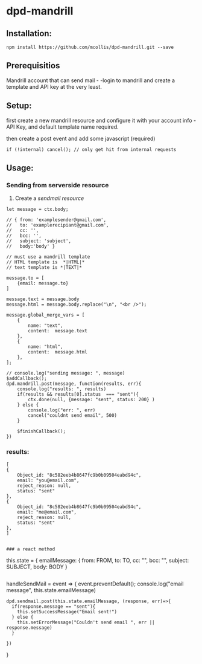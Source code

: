 # dpd-mandrill

## Installation:

```
npm install https://github.com/mcollis/dpd-mandrill.git --save
```

## Prerequisitios
Mandrill account that can send mail - 
  -login to mandrill and create a template and API key at the very least.

## Setup:
first create a new mandrill resource and configure it with your account info - API Key, and default template name required.

then create a post event and add some javascript (required)
```
if (!internal) cancel(); // only get hit from internal requests
```

## Usage:

### Sending from serverside resource

1. Create a *sendmail resource*

```
let message = ctx.body;

// { from: 'examplesender@gmail.com',
//   to: 'examplerecipiant@gmail.com',
//   cc: '',
//   bcc: '',
//   subject: 'subject',
//   body:'body' }

// must use a mandrill template
// HTML template is  *|HTML|*
// text template is *|TEXT|*

message.to = [
	{email: message.to}
]

message.text = message.body
message.html = message.body.replace("\n", "<br />");

message.global_merge_vars = [ 
	{ 
		name: "text",
		content:  message.text
	},
	{ 
		name: "html",
		content:  message.html
	},
];

// console.log("sending message: ", message)
$addCallback();
dpd.mandrill.post(message, function(results, err){ 
	console.log("results: ", results)
	if(results && results[0].status  === "sent"){
		ctx.done(null, {message: "sent", status: 200} )
	} else {
		console.log("err: ", err)
		cancel("couldnt send email", 500)
	}

	$finishCallback();
})
```

### results:  
```
[
{ 
	Object_id: "8c582eeb4b8647fc9b0b09504eabd94c",
	email: "you@email.com",
	reject_reason: null,
	status: "sent"
},
{ 
	Object_id: "8c582eeb4b8647fc9b0b09504eabd94c",
	email: "me@email.com",
	reject_reason: null,
	status: "sent"
},
]


### a react method

``` 
this.state = {
      emailMessage: {
        from: FROM,
        to: TO,
        cc: "",
        bcc: "",
        subject: SUBJECT,
        body: BODY
      }
```

```

  handleSendMail = event => {
    event.preventDefault();
    console.log("email message", this.state.emailMessage)

    dpd.sendmail.post(this.state.emailMessage, (response, err)=>{
      if(response.message == "sent"){
        this.setSuccessMessage("Email sent!")
      } else {
        this.setErrorMessage("Couldn't send email ", err || response.message)
      }

    })
  }

```
